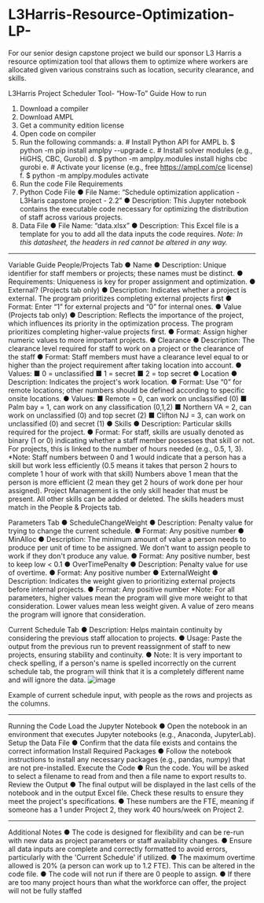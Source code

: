 # L3Harris-Resource-Optimization-LP-
For our senior design capstone project we build our sponsor L3 Harris a resource optimization tool that allows them to optimize where workers are allocated given various constrains such as location, security clearance, and skills.


L3Harris Project Scheduler Tool- “How-To” Guide
How to run
1.	Download a compiler
2.	Download AMPL
3.	Get a community edition license
4.	Open code on compiler
5.	Run the following commands:
  a.	# Install Python API for AMPL
  b.	$ python -m pip install amplpy --upgrade
  c.	# Install solver modules (e.g., HiGHS, CBC, Gurobi)
  d.	$ python -m amplpy.modules install highs cbc gurobi
  e.	# Activate your license (e.g., free https://ampl.com/ce license)
  f.	$ python -m amplpy.modules activate <license-uuid>
6.	Run the code
File Requirements
1. Python Code File
●	File Name: “Schedule optimization application - L3Haris capstone project - 2.2”
●	Description: This Jupyter notebook contains the executable code necessary for optimizing the distribution of staff across various projects.
2. Data File
●	File Name: “data.xlsx”
●	Description: This Excel file is a template for you to add all the data inputs the code requires. 
*Note: In this datasheet, the headers in red cannot be altered in any way.*
________________________________________
Variable Guide
People/Projects Tab
●	Name
●	Description: Unique identifier for staff members or projects; these names must be distinct.
●	Requirements: Uniqueness is key for proper assignment and optimization.
●	External? (Projects tab only)
●	Description: Indicates whether a project is external. The program prioritizes completing external projects first
●	Format: Enter “1” for external projects and “0” for internal ones.
●	Value (Projects tab only)
●	Description: Reflects the importance of the project, which influences its priority in the optimization process. The program prioritizes completing higher-value projects first.
●	Format: Assign higher numeric values to more important projects.
●	Clearance
●	Description: The clearance level required for staff to work on a project or the clearance of the staff
●	Format: Staff members must have a clearance level equal to or higher than the project requirement after taking location into account.
●	Values: 
■	0 = unclassified
■	1 = secret
■	2 = top secret
●	Location
●	Description: Indicates the project's work location.
●	Format: Use “0” for remote locations; other numbers should be defined according to specific onsite locations.
●	Values:
■	Remote = 0, can work on unclassified (0)
■	Palm bay = 1, can work on any classification (0,1,2)
■	Northern VA = 2, can work on unclassified (0) and top secret (2)
■	Clifton NJ = 3, can work on unclassified (0) and secret (1)
●	Skills
●	Description: Particular skills required for the project.
●	Format: For staff, skills are usually denoted as binary (1 or 0) indicating whether a staff member possesses that skill or not. For projects, this is linked to the number of hours needed (e.g., 0.5, 1, 3).
*Note: Staff numbers between 0 and 1 would indicate that a person has a skill but work less efficiently (0.5 means it takes that person 2 hours to complete 1 hour of work with that skill) Numbers above 1 mean that the person is more efficient (2 mean they get 2 hours of work done per hour assigned).
Project Management is the only skill header that must be present. All other skills can be added or deleted. The skills headers must match in the People & Projects tab.

Parameters Tab
●	ScheduleChangeWeight
●	Description: Penalty value for trying to change the current schedule.
●	Format: Any positive number
●	MinAlloc
●	Description: The minimum amount of value a person needs to produce per unit of time to be assigned. We don't want to assign people to work if they don't produce any value.
●	Format: Any positive number, best to keep low < 0.1
●	OverTimePenalty
●	Description: Penalty value for use of overtime. 
●	Format: Any positive number
●	ExternalWeight
●	Description: Indicates the weight given to prioritizing external projects before internal projects.
●	Format: Any positive number
*Note: For all parameters, higher values mean the program will give more weight to that consideration. Lower values mean less weight given. A value of zero means the program will ignore that consideration. 

Current Schedule Tab
●	Description: Helps maintain continuity by considering the previous staff allocation to projects.
●	Usage: Paste the output from the previous run to prevent reassignment of staff to new projects, ensuring stability and continuity.
●	Note: It is very important to check spelling, if a person's name is spelled incorrectly on the current schedule tab, the program will think that it is a completely different name and will ignore the data.
 ![image](https://github.com/Michael-gruver/L3Harris-Resource-Optimization-LP-/assets/168142857/1b7cf0a3-0ee4-4f24-9a8f-24cf3bbd6863)

Example of current schedule input, with people as the rows and projects as the columns.
________________________________________
Running the Code
	Load the Jupyter Notebook
●	Open the notebook in an environment that executes Jupyter notebooks (e.g., Anaconda, JupyterLab).
	Setup the Data File
●	Confirm that the data file exists and contains the correct information
	Install Required Packages
●	Follow the notebook instructions to install any necessary packages (e.g., pandas, numpy) that are not pre-installed.
	Execute the Code
●	Run the code. You will be asked to select a filename to read from and then a file name to export results to. 
	Review the Output
●	The final output will be displayed in the last cells of the notebook and in the output Excel file. Check these results to ensure they meet the project's specifications.
●	These numbers are the FTE, meaning if someone has a 1 under Project 2, they work 40 hours/week on Project 2.
________________________________________
Additional Notes
●	The code is designed for flexibility and can be re-run with new data as project parameters or staff availability changes.
●	Ensure all data inputs are complete and correctly formatted to avoid errors, particularly with the 'Current Schedule' if utilized.
●	The maximum overtime allowed is 20% (a person can work up to 1.2 FTE). This can be altered in the code file.
●	The code will not run if there are 0 people to assign.
●	If there are too many project hours than what the workforce can offer, the project will not be fully staffed
